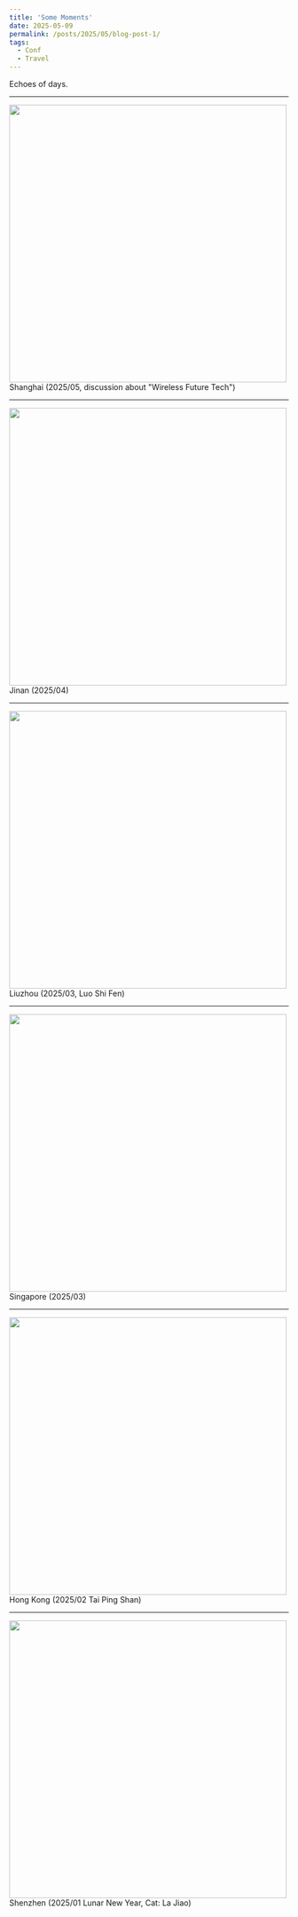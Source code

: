 ```yaml
---
title: 'Some Moments'
date: 2025-05-09
permalink: /posts/2025/05/blog-post-1/
tags:
  - Conf
  - Travel
---
```


Echoes of days.

---
<img src='/images/shanghai20250508.jpg' width = "500"><br/>
Shanghai (2025/05, discussion about "Wireless Future Tech")

---
<img src='/images/jinan1.jpg' width = "500"><br/>
Jinan (2025/04)

---
<img src='/images/luoshifen.jpg' width = "500"><br/>
Liuzhou (2025/03, Luo Shi Fen)

---
<img src='/images/sg32.jpg' width = "500"><br/>
Singapore (2025/03)

---
<img src='/images/taipingshan.jpg' width = "500"><br/>
Hong Kong (2025/02 Tai Ping Shan)

---
<img src='/images/shenzhennln.jpg' width = "500"><br/>
Shenzhen (2025/01 Lunar New Year, Cat: La Jiao)
